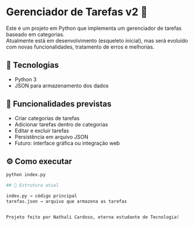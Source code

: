 # Gerenciador de Tarefas v2 📝

Este é um projeto em Python que implementa um gerenciador de tarefas baseado em categorias.  
Atualmente está em desenvolvimento (esqueleto inicial), mas será evoluído com novas funcionalidades, tratamento de erros e melhorias.

## 🚀 Tecnologias
- Python 3
- JSON para armazenamento dos dados

## 📌 Funcionalidades previstas
- Criar categorias de tarefas
- Adicionar tarefas dentro de categorias
- Editar e excluir tarefas
- Persistência em arquivo JSON
- Futuro: interface gráfica ou integração web

## ⚙️ Como executar
```bash
python index.py

## 📂 Estrutura atual

index.py → código principal
tarefas.json → arquivo que armazena as tarefas


Projeto feito por Nathali Cardoso, eterna estudante de Tecnologia!